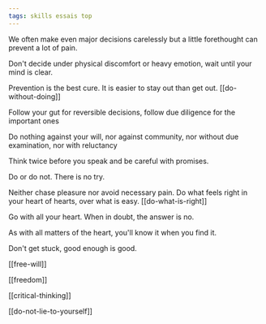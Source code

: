 ```yaml
---
tags: skills essais top
---
```


We often make even major decisions carelessly but a little forethought can prevent a lot of pain. 

Don't decide under physical discomfort or heavy emotion, wait until your mind is clear. 

Prevention is the best cure. It is easier to stay out than get out. [[do-without-doing]]

Follow your gut for reversible decisions, follow due diligence for the important ones 

Do nothing against your will, nor against community, nor without due examination, nor with reluctancy 

Think twice before you speak and be careful with promises. 

Do or do not. There is no try. 

Neither chase pleasure nor avoid necessary pain. Do what feels right in your heart of hearts, over what is easy. [[do-what-is-right]]

Go with all your heart. When in doubt, the answer is no. 

As with all matters of the heart, you'll know it when you find it.

Don't get stuck, good enough is good.

[[free-will]]

[[freedom]]

[[critical-thinking]]

[[do-not-lie-to-yourself]]